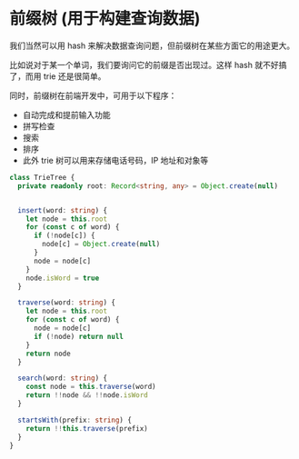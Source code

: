 # 前缀树 (用于构建查询数据)

我们当然可以用 hash 来解决数据查询问题，但前缀树在某些方面它的用途更大。

比如说对于某一个单词，我们要询问它的前缀是否出现过。这样 hash 就不好搞了，而用 trie 还是很简单。

同时，前缀树在前端开发中，可用于以下程序：
      
- 自动完成和提前输入功能
- 拼写检查
- 搜索
- 排序
- 此外 trie 树可以用来存储电话号码，IP 地址和对象等

```ts
class TrieTree {
  private readonly root: Record<string, any> = Object.create(null)


  insert(word: string) {
    let node = this.root
    for (const c of word) {
      if (!node[c]) {
        node[c] = Object.create(null)
      }
      node = node[c]
    }
    node.isWord = true
  }

  traverse(word: string) {
    let node = this.root
    for (const c of word) {
      node = node[c]
      if (!node) return null
    }
    return node
  }

  search(word: string) {
    const node = this.traverse(word)
    return !!node && !!node.isWord
  }

  startsWith(prefix: string) {
    return !!this.traverse(prefix)
  }
}

```